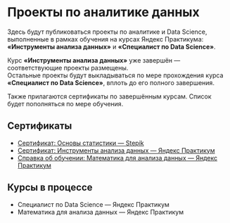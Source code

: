 # Проекты по аналитике данных

Здесь будут публиковаться проекты по аналитике и Data Science, выполненные в рамках обучения на курсах Яндекс Практикума:  
**«Инструменты анализа данных»** и **«Специалист по Data Science»**.

Курс **«Инструменты анализа данных»** уже завершён — соответствующие проекты размещены.  
Остальные проекты будут выкладываться по мере прохождения курса **«Специалист по Data Science»**, вплоть до его полного завершения.

Также прилагаются сертификаты по завершённым курсам. Список будет пополняться по мере обучения.


## Сертификаты

- [Сертификат: Основы статистики — Stepik](Сертификаты/stepik-intro-statistics.pdf)
- [Сертификат: Инструменты анализа данных — Яндекс Практикум](Сертификаты/yandex-data-analysis-tools.pdf)
- [Справка об обучении: Математика для анализа данных — Яндекс Практикум](Сертификаты/yandex-math-proof.pdf) 

## Курсы в процессе

- Специалист по Data Science — Яндекс Практикум  
- Математика для анализа данных — Яндекс Практикум  